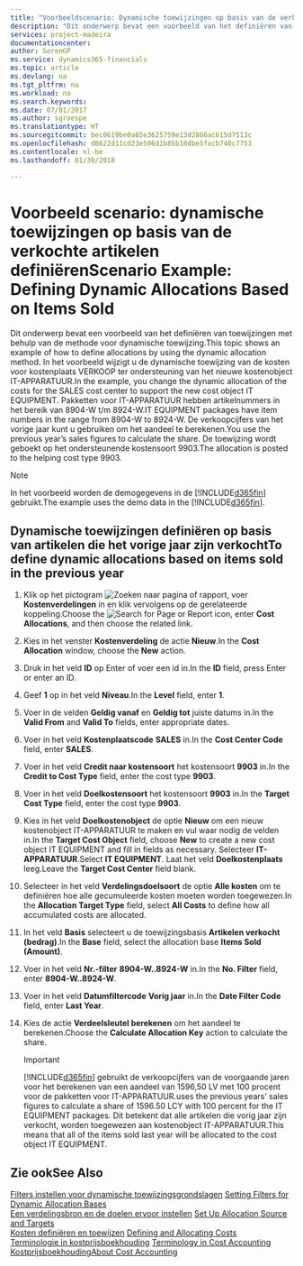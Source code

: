 ```yaml
---
title: "Voorbeeldscenario: Dynamische toewijzingen op basis van de verkochte artikelen definiëren | Microsoft Docs"
description: "Dit onderwerp bevat een voorbeeld van het definiëren van toewijzingen met behulp van de methode voor dynamische toewijzing."
services: project-madeira
documentationcenter: 
author: SorenGP
ms.service: dynamics365-financials
ms.topic: article
ms.devlang: na
ms.tgt_pltfrm: na
ms.workload: na
ms.search.keywords: 
ms.date: 07/01/2017
ms.author: sgroespe
ms.translationtype: HT
ms.sourcegitcommit: bec0619be0a65e3625759e13d2866ac615d7513c
ms.openlocfilehash: d8622d11cd23e506d1b85b18dbe5facb740c7753
ms.contentlocale: nl-be
ms.lasthandoff: 01/30/2018

---
```

# <a name="scenario-example-defining-dynamic-allocations-based-on-items-sold"></a><span data-ttu-id="70505-103">Voorbeeld scenario: dynamische toewijzingen op basis van de verkochte artikelen definiëren</span><span class="sxs-lookup"><span data-stu-id="70505-103">Scenario Example: Defining Dynamic Allocations Based on Items Sold</span></span>
<span data-ttu-id="70505-104">Dit onderwerp bevat een voorbeeld van het definiëren van toewijzingen met behulp van de methode voor dynamische toewijzing.</span><span class="sxs-lookup"><span data-stu-id="70505-104">This topic shows an example of how to define allocations by using the dynamic allocation method.</span></span> <span data-ttu-id="70505-105">In het voorbeeld wijzigt u de dynamische toewijzing van de kosten voor kostenplaats VERKOOP ter ondersteuning van het nieuwe kostenobject IT-APPARATUUR.</span><span class="sxs-lookup"><span data-stu-id="70505-105">In the example, you change the dynamic allocation of the costs for the SALES cost center to support the new cost object IT EQUIPMENT.</span></span> <span data-ttu-id="70505-106">Pakketten voor IT-APPARATUUR hebben artikelnummers in het bereik van 8904-W t/m 8924-W.</span><span class="sxs-lookup"><span data-stu-id="70505-106">IT EQUIPMENT packages have item numbers in the range from 8904-W to 8924-W.</span></span> <span data-ttu-id="70505-107">De verkoopcijfers van het vorige jaar kunt u gebruiken om het aandeel te berekenen.</span><span class="sxs-lookup"><span data-stu-id="70505-107">You use the previous year’s sales figures to calculate the share.</span></span> <span data-ttu-id="70505-108">De toewijzing wordt geboekt op het ondersteunende kostensoort 9903.</span><span class="sxs-lookup"><span data-stu-id="70505-108">The allocation is posted to the helping cost type 9903.</span></span>  

> [!NOTE]  
>  <span data-ttu-id="70505-109">In het voorbeeld worden de demogegevens in de [!INCLUDE[d365fin](includes/d365fin_md.md)] gebruikt.</span><span class="sxs-lookup"><span data-stu-id="70505-109">The example uses the demo data in the [!INCLUDE[d365fin](includes/d365fin_md.md)].</span></span>  

## <a name="to-define-dynamic-allocations-based-on-items-sold-in-the-previous-year"></a><span data-ttu-id="70505-110">Dynamische toewijzingen definiëren op basis van artikelen die het vorige jaar zijn verkocht</span><span class="sxs-lookup"><span data-stu-id="70505-110">To define dynamic allocations based on items sold in the previous year</span></span>  

1.  <span data-ttu-id="70505-111">Klik op het pictogram ![Zoeken naar pagina of rapport](media/ui-search/search_small.png "pictogram Zoeken naar pagina of rapport"), voer **Kostenverdelingen** in en klik vervolgens op de gerelateerde koppeling.</span><span class="sxs-lookup"><span data-stu-id="70505-111">Choose the ![Search for Page or Report](media/ui-search/search_small.png "Search for Page or Report icon") icon, enter **Cost Allocations**, and then choose the related link.</span></span>  
2.  <span data-ttu-id="70505-112">Kies in het venster **Kostenverdeling** de actie **Nieuw**.</span><span class="sxs-lookup"><span data-stu-id="70505-112">In the **Cost Allocation** window, choose the **New** action.</span></span>  
3.  <span data-ttu-id="70505-113">Druk in het veld **ID** op Enter of voer een id in.</span><span class="sxs-lookup"><span data-stu-id="70505-113">In the **ID** field, press Enter or enter an ID.</span></span>  
4.  <span data-ttu-id="70505-114">Geef **1** op in het veld **Niveau**.</span><span class="sxs-lookup"><span data-stu-id="70505-114">In the **Level** field, enter **1**.</span></span>  
5.  <span data-ttu-id="70505-115">Voer in de velden **Geldig vanaf** en **Geldig tot** juiste datums in.</span><span class="sxs-lookup"><span data-stu-id="70505-115">In the **Valid From** and **Valid To** fields, enter appropriate dates.</span></span>  
6.  <span data-ttu-id="70505-116">Voer in het veld **Kostenplaatscode** **SALES** in.</span><span class="sxs-lookup"><span data-stu-id="70505-116">In the **Cost Center Code** field, enter **SALES**.</span></span>  
7.  <span data-ttu-id="70505-117">Voer in het veld **Credit naar kostensoort** het kostensoort **9903** in.</span><span class="sxs-lookup"><span data-stu-id="70505-117">In the **Credit to Cost Type** field, enter the cost type **9903**.</span></span>  
8.  <span data-ttu-id="70505-118">Voer in het veld **Doelkostensoort** het kostensoort **9903** in.</span><span class="sxs-lookup"><span data-stu-id="70505-118">In the **Target Cost Type** field, enter the cost type **9903**.</span></span>  
9. <span data-ttu-id="70505-119">Kies in het veld **Doelkostenobject** de optie **Nieuw** om een nieuw kostenobject IT-APPARATUUR te maken en vul waar nodig de velden in.</span><span class="sxs-lookup"><span data-stu-id="70505-119">In the **Target Cost Object** field, choose **New** to create a new cost object IT EQUIPMENT and fill in fields as necessary.</span></span> <span data-ttu-id="70505-120">Selecteer **IT-APPARATUUR**.</span><span class="sxs-lookup"><span data-stu-id="70505-120">Select **IT EQUIPMENT**.</span></span> <span data-ttu-id="70505-121">Laat het veld **Doelkostenplaats** leeg.</span><span class="sxs-lookup"><span data-stu-id="70505-121">Leave the **Target Cost Center** field blank.</span></span>  
10. <span data-ttu-id="70505-122">Selecteer in het veld **Verdelingsdoelsoort** de optie **Alle kosten** om te definiëren hoe alle gecumuleerde kosten moeten worden toegewezen.</span><span class="sxs-lookup"><span data-stu-id="70505-122">In the **Allocation Target Type** field, select **All Costs** to define how all accumulated costs are allocated.</span></span>  
11. <span data-ttu-id="70505-123">In het veld **Basis** selecteert u de toewijzingsbasis **Artikelen verkocht (bedrag)**.</span><span class="sxs-lookup"><span data-stu-id="70505-123">In the **Base** field, select the allocation base **Items Sold (Amount)**.</span></span>  
12. <span data-ttu-id="70505-124">Voer in het veld **Nr.-filter** **8904-W..8924-W** in.</span><span class="sxs-lookup"><span data-stu-id="70505-124">In the **No. Filter** field, enter **8904-W..8924-W**.</span></span>  
13. <span data-ttu-id="70505-125">Voer in het veld **Datumfiltercode** **Vorig jaar** in.</span><span class="sxs-lookup"><span data-stu-id="70505-125">In the **Date Filter Code** field, enter **Last Year**.</span></span>  
14. <span data-ttu-id="70505-126">Kies de actie **Verdeelsleutel berekenen** om het aandeel te berekenen.</span><span class="sxs-lookup"><span data-stu-id="70505-126">Choose the **Calculate Allocation Key** action to calculate the share.</span></span>  

    > [!IMPORTANT]  
    >  [!INCLUDE[d365fin](includes/d365fin_md.md)] <span data-ttu-id="70505-127"> gebruikt de verkoopcijfers van de voorgaande jaren voor het berekenen van een aandeel van 1596,50 LV met 100 procent voor de pakketten voor IT-APPARATUUR.</span><span class="sxs-lookup"><span data-stu-id="70505-127">uses the previous years’ sales figures to calculate a share of 1596.50 LCY with 100 percent for the IT EQUIPMENT packages.</span></span> <span data-ttu-id="70505-128">Dit betekent dat alle artikelen die vorig jaar zijn verkocht, worden toegewezen aan kostenobject IT-APPARATUUR.</span><span class="sxs-lookup"><span data-stu-id="70505-128">This means that all of the items sold last year will be allocated to the cost object IT EQUIPMENT.</span></span>  

## <a name="see-also"></a><span data-ttu-id="70505-129">Zie ook</span><span class="sxs-lookup"><span data-stu-id="70505-129">See Also</span></span>  
 <span data-ttu-id="70505-130">[Filters instellen voor dynamische toewijzingsgrondslagen](finance-setting-filters-for-dynamic-allocation-bases.md) </span><span class="sxs-lookup"><span data-stu-id="70505-130">[Setting Filters for Dynamic Allocation Bases](finance-setting-filters-for-dynamic-allocation-bases.md) </span></span>  
 <span data-ttu-id="70505-131">[Een verdelingsbron en de doelen ervoor instellen](finance-how-to-set-up-allocation-source-and-targets.md) </span><span class="sxs-lookup"><span data-stu-id="70505-131">[Set Up Allocation Source and Targets](finance-how-to-set-up-allocation-source-and-targets.md) </span></span>  
 <span data-ttu-id="70505-132">[Kosten definiëren en toewijzen](finance-define-and-allocate-costs.md) </span><span class="sxs-lookup"><span data-stu-id="70505-132">[Defining and Allocating Costs](finance-define-and-allocate-costs.md) </span></span>  
 <span data-ttu-id="70505-133">[Terminologie in kostprijsboekhouding](finance-terminology-in-cost-accounting.md) </span><span class="sxs-lookup"><span data-stu-id="70505-133">[Terminology in Cost Accounting](finance-terminology-in-cost-accounting.md) </span></span>  
 [<span data-ttu-id="70505-134">Kostprijsboekhouding</span><span class="sxs-lookup"><span data-stu-id="70505-134">About Cost Accounting</span></span>](finance-about-cost-accounting.md)

